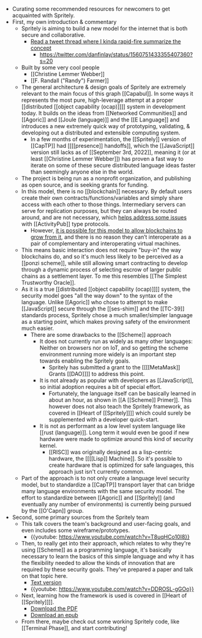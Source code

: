 - Curating some recommended resources for newcomers to get acquainted with Spritely.
- First, my own introduction & commentary
    - Spritely is aiming to build a new model for the internet that is both secure and collaborative.
        - [Read a tweet thread where I kinda rapid-fire summarize the concept](https://twitter.com/danfinlay/status/1560751433355407360)
            - https://twitter.com/danfinlay/status/1560751433355407360?s=20
    - Built by some very cool people
        - [[Christine Lemmer Webber]]
        - [[F. Randall ("Randy") Farmer]]
    - The general architecture & design goals of Spritely are extremely relevant to the main focus of this graph [[Capabul]]. In some ways it represents the most pure, high-leverage attempt at a proper [[distributed [[object capability (ocap)]]]] system in development today. It builds on the ideas from [[Networked Communities]] and [[Agoric]] and [[Joule (language)]] and the [[E Language]] and introduces a new extremely quick way of prototyping, validating, & developing out a distributed and extensible computing system.
        - In a few months of experimentation, the [[Spritely]] version of [[CapTP]] had [[[[presence]] handoffs]], which the [[JavaScript]] version still lacks as of [[September 3rd, 2022]], meaning it (or at least [[Christine Lemmer Webber]]) has proven a fast way to iterate on some of these secure distributed language ideas faster than seemingly anyone else in the world.
    - The project is being run as a nonprofit organization, and publishing as open source, and is seeking grants for funding.
    - In this model, there is no [[blockchain]] necessary. By default users create their own contracts/functions/variables and simply share access with each other to those things. Intermediary servers can serve for replication purposes, but they can always be routed around, and are not necessary, which [helps address some issues]([[OcapPub]]) with [[ActivityPub]] type protocols.
        - However, [it is possible for this model to allow blockchains to grow from it](((fUItkd2c3))), and there is no reason they can’t interoperate as a pair of complementary and interoperating virtual machines.
    - This means basic interaction does not require "buy-in" the way blockchains do, and so it's much less likely to be perceived as a [[ponzi scheme]], while still allowing smart contracting to develop through a dynamic process of selecting escrow of larger public chains as a settlement layer. To me this resembles [[The Simplest Trustworthy Oracle]].
    - As it is a true [[distributed [[object capability (ocap)]]]] system, the security model goes "all the way down" to the syntax of the language. Unlike [[Agoric]] who chose to attempt to make [[JavaScript]] secure through the [[ses-shim]] and the [[TC-39]] standards process, Spritely chose a much smaller/simpler language as a starting point, which makes proving safety of the environment much easier.
        - There are some drawbacks to the [[Scheme]] approach
            - It does not currently run as widely as many other languages: Neither on browsers nor on IoT, and so getting the scheme environment running more widely is an important step towards enabling the Spritely goals.
                - Spritely has submitted a grant to the [[[[MetaMask]] Grants [[DAO]]]] to address this point.
            - It is not already as popular with developers as [[JavaScript]], so initial adoption requires a bit of special effort.
                - Fortunately, the language itself can be basically learned in about an hour, as shown in [[A [[Scheme]] Primer]]. This however does not also teach the Spritely framework, as covered in [[Heart of [[Spritely]]]] which could surely be supplemented with a developer quick-start.
            - It is not as performant as a low level system language like [[rust (language)]]. Long term it would even be good if new hardware were made to optimize around this kind of security kernel.
                - [[RISC]] was originally designed as a lisp-centric hardware, the [[[[Lisp]] Machine]]. So it's possible to create hardware that is optimized for safe languages, this approach just isn't currently common.
    - Part of the approach is to not only create a language level security model, but to standardize a [[CapTP]] transport layer that can bridge many language environments with the same security model. The effort to standardize between [[Agoric]] and [[Spritely]] (and eventually any number of environments) is currently being pursued by the [[O'Capn]] group.
- Second, some primary sources from the Spritely team
    - This talk covers the team's background and user-facing goals, and even includes some wireframe/prototypes.
        - {{youtube: https://www.youtube.com/watch?v=T8uqHCo10I8}}
    - Then, to really get into their approach, which relates to why they're using [[Scheme]] as a programming language, it's basically necessary to learn the basics of this simple language and why it has the flexibility needed to allow the kinds of innovation that are required by these security goals. They've prepared a paper and talk on that topic here.
        - [Text version](https://spritely.institute/static/papers/scheme-primer.html)
        - {{youtube: https://www.youtube.com/watch?v=DDROSL-gGOo}}
    - Next, learning how the framework is used is covered in [[Heart of [[Spritely]]]].
        - [Download the PDF](https://spritely.institute/static/papers/spritely-core.pdf)
        - [Download an epub](https://firebasestorage.googleapis.com/v0/b/firescript-577a2.appspot.com/o/imgs%2Fapp%2Fcapabul%2FT5jI5DuMRX.epub?alt=media&token=056000a0-5365-4cdf-ac26-87a9e48f8cfb)
    - From there, maybe check out some working Spritely code, like [[Terminal Phase]], and start contributing!
